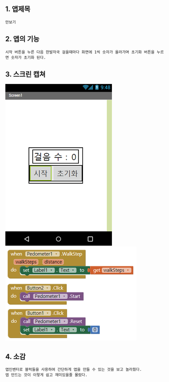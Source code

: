 ## 1. 앱제목

	만보기

## 2. 앱의 기능

	시작 버튼을 누른 다음 한발자국 걸을때마다 화면에 1씩 숫자가 올라가며 초기화 버튼을 누르면 숫자가 초기화 된다.
	
## 3. 스크린 캡쳐

![1](/img/2.png)
![1](/img/3.png)

## 4. 소감

	앱인벤터로 블럭들을 사용하여 간단하게 앱을 만들 수 있는 것을 보고 놀라웠다.
	앱 만드는 것이 이렇게 쉽고 재미있을줄 몰랐다. 
